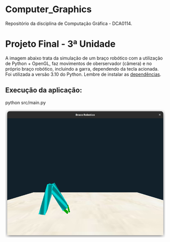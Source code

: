 # Computer_Graphics
Repositório da disciplina de Computação Gráfica - DCA0114.

<h1>Projeto Final - 3ª Unidade</h1>

<p>A imagem abaixo trata da simulação de um braço robótico com a utilização de Python + OpenGL, faz movimentos de oberservador (câmera) e no próprio braço robótico, incluindo a garra, dependendo da tecla acionada. Foi utilizada a versão 3.10 do Python. Lembre de instalar as <a href="https://github.com/tiagosouzatfs/Computer_Graphics/blob/main/projeto_final_computacao_grafica_ufrn-main/requirements.txt">dependências</a>.</p>

<h2>Execução da aplicação:</h2>

<p>python src/main.py</p>

<p></p>

<p style="align-center; max-width=100%;">
<img src="https://github.com/tiagosouzatfs/Computer_Graphics/blob/main/projeto_final_computacao_grafica_ufrn-main/images/braco_robotico.png">
</p>
